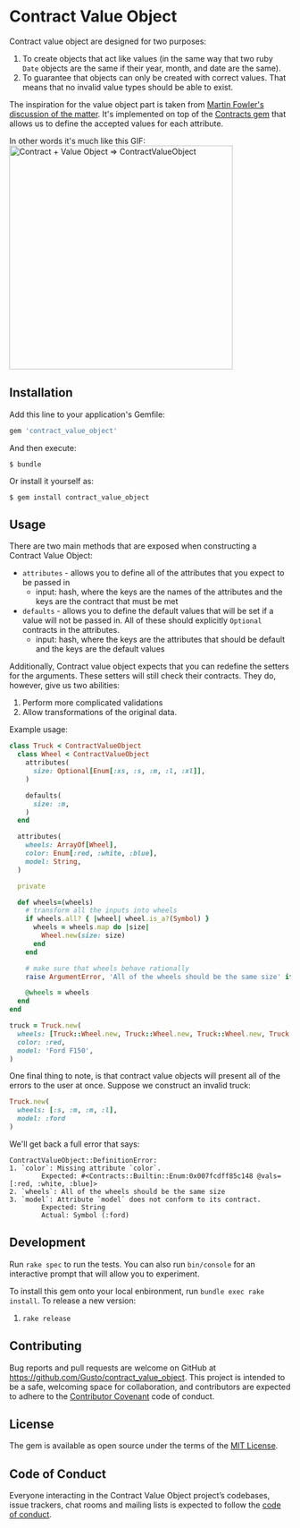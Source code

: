 # Contract Value Object

Contract value object are designed for two purposes:
1. To create objects that act like values (in the same way that two ruby `Date` objects are the same if their year, month, and date are the same).
2. To guarantee that objects can only be created with correct values. That means that no invalid value types should be able to exist.

The inspiration for the value object part is taken from [Martin Fowler's discussion of the matter](https://martinfowler.com/bliki/ValueObject.html).
It's implemented on top of the [Contracts gem](http://egonschiele.github.io/contracts.ruby/) that allows us to define the accepted values for each attribute.

In other words it's much like this GIF: 
<img width="400" alt="Contract + Value Object => ContractValueObject" src="https://media3.giphy.com/media/BHeCjdyGJck6c/source.gif">

## Installation

Add this line to your application's Gemfile:

```ruby
gem 'contract_value_object'
```

And then execute:

    $ bundle

Or install it yourself as:

    $ gem install contract_value_object

## Usage

There are two main methods that are exposed when constructing a Contract Value Object:
- `attributes` - allows you to define all of the attributes that you expect to be passed in
  - input: hash, where the keys are the names of the attributes and the keys are the contract that must be met
- `defaults` - allows you to define the default values that will be set if a value will not be passed in. All of these should explicitly `Optional` contracts in the attributes.
  - input: hash, where the keys are the attributes that should be default and the keys are the default values
  
Additionally, Contract value object expects that you can redefine the setters for the arguments.
These setters will still check their contracts. They do, however, give us two abilities:
1. Perform more complicated validations
2. Allow transformations of the original data.

Example usage:

```ruby
class Truck < ContractValueObject
  class Wheel < ContractValueObject
    attributes(
      size: Optional[Enum[:xs, :s, :m, :l, :xl]],
    )

    defaults(
      size: :m,
    )
  end

  attributes(
    wheels: ArrayOf[Wheel],
    color: Enum[:red, :white, :blue],
    model: String,
  )

  private

  def wheels=(wheels)
    # transform all the inputs into wheels
    if wheels.all? { |wheel| wheel.is_a?(Symbol) }
      wheels = wheels.map do |size|
        Wheel.new(size: size)
      end
    end

    # make sure that wheels behave rationally
    raise ArgumentError, 'All of the wheels should be the same size' if wheels.uniq(&:size).count != 1

    @wheels = wheels
  end
end

truck = Truck.new(
  wheels: [Truck::Wheel.new, Truck::Wheel.new, Truck::Wheel.new, Truck::Wheel.new],
  color: :red,
  model: 'Ford F150',
)
```

One final thing to note, is that contract value objects will present all of the errors to the user at once.
Suppose we construct an invalid truck:
```ruby
Truck.new(
  wheels: [:s, :m, :m, :l],
  model: :ford
)
```

We'll get back a full error that says:
```
ContractValueObject::DefinitionError: 
1. `color`: Missing attribute `color`.
        Expected: #<Contracts::Builtin::Enum:0x007fcdff85c148 @vals=[:red, :white, :blue]>
2. `wheels`: All of the wheels should be the same size
3. `model`: Attribute `model` does not conform to its contract.
        Expected: String
        Actual: Symbol (:ford)
```

## Development

Run `rake spec` to run the tests. You can also run `bin/console` for an interactive prompt that will allow you to experiment.

To install this gem onto your local enbironment, run `bundle exec rake install`. 
To release a new version:
1. `rake release`

## Contributing

Bug reports and pull requests are welcome on GitHub at https://github.com/Gusto/contract_value_object. This project is intended to be a safe, welcoming space for collaboration, and contributors are expected to adhere to the [Contributor Covenant](http://contributor-covenant.org) code of conduct.

## License

The gem is available as open source under the terms of the [MIT License](https://opensource.org/licenses/MIT).

## Code of Conduct

Everyone interacting in the Contract Value Object project’s codebases, issue trackers, chat rooms and mailing lists is expected to follow the [code of conduct](https://github.com/Gusto/contract_value_object/blob/master/CODE_OF_CONDUCT.md).
